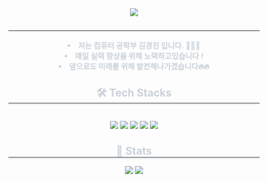 <div align= "center">
    <img src="https://capsule-render.vercel.app/api?type=waving&color=874efe&height=180&text=hello%20yrudwls%20here&animation=fadeIn&fontColor=74a7fe&fontSize=50" />
    </div>
    <div align= "center"> 
    <h2 style="border-bottom: 1px solid #21262d; color: #c9d1d9;">  </h2>  
    <div style="font-weight: 700; font-size: 15px; text-align: center; color: #c9d1d9;"> <li> 저는 컴퓨터 공학부 김경진 입니다. 👨🏼‍🎓</li><li> 매일 실력 향상을 위해 노력하고있습니다 !         </li><li> 앞으로도 미래를 위해 발전해나가겠습니다🔥🔥 </div> 
    </div>
    <div align= "center">
    <h2 style="border-bottom: 1px solid #21262d; color: #c9d1d9;"> 🛠️ Tech Stacks </h2> <br> 
    <div style="margin: 0 auto; text-align: center;" align= "center"> <img src="https://img.shields.io/badge/C-A8B9CC?style=plastic&logo=C&logoColor=white">
          <img src="https://img.shields.io/badge/Docker-2496ED?style=plastic&logo=Docker&logoColor=white">
          <img src="https://img.shields.io/badge/Java-007396?style=plastic&logo=Java&logoColor=white">
          <img src="https://img.shields.io/badge/Linux-FCC624?style=plastic&logo=Linux&logoColor=white">
          <img src="https://img.shields.io/badge/Python-3776AB?style=plastic&logo=Python&logoColor=white">
          <br/></div>
    </div>
    <div align= "center"> 
    <h2 style="border-bottom: 1px solid #21262d; color: #c9d1d9;"> 🏅 Stats </h2> <div align= "center"> <img src="https://github-readme-stats.vercel.app/api?username=yrudwls&bg_color=60,b18cfe,00c7fc&title_color=ffffff&text_color=ffffff"
         /> <img src="https://github-readme-stats.vercel.app/api/top-langs/?username=yrudwls&layout=compact&bg_color=60,b18cfe,00c7fc&title_color=ffffff&text_color=ffffff"
           /> </div> 
    </div>
    

